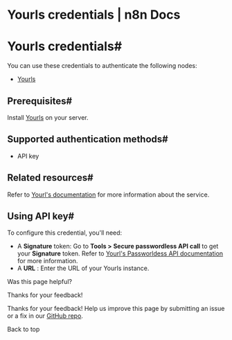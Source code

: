 # Yourls credentials | n8n Docs

[ ](https://github.com/n8n-io/n8n-docs/edit/main/docs/integrations/builtin/credentials/yourls.md "Edit this page")

# Yourls credentials#

You can use these credentials to authenticate the following nodes:

  * [Yourls](../../app-nodes/n8n-nodes-base.yourls/)

## Prerequisites#

Install [Yourls](https://github.com/YOURLS/YOURLS) on your server.

## Supported authentication methods#

  * API key

## Related resources#

Refer to [Yourl's documentation](https://yourls.org/docs) for more information about the service.

## Using API key#

To configure this credential, you'll need:

  * A **Signature** token: Go to **Tools > Secure passwordless API call** to get your **Signature** token. Refer to [Yourl's Passworldess API documentation](https://yourls.org/docs/guide/advanced/passwordless-api) for more information.
  * A **URL** : Enter the URL of your Yourls instance.

Was this page helpful? 

Thanks for your feedback! 

Thanks for your feedback! Help us improve this page by submitting an issue or a fix in our [GitHub repo](https://github.com/n8n-io/n8n-docs). 

Back to top